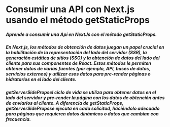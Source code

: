 # Consumir una API con Next.js usando el método getStaticProps

##### Aprende a consumir una Api en NextJs con el método getStaticProps.

##### En Next.js, los métodos de obtención de datos juegan un papel crucial en la habilitación de la representación del lado del servidor (SSR), la generación estática de sitios (SSG) y la obtención de datos del lado del cliente para sus componentes de React. Estos métodos le permiten obtener datos de varias fuentes (por ejemplo, API, bases de datos, servicios externos) y utilizar esos datos para pre-render páginas o hidratarlos en el lado del cliente.

##### getServerSidePropsel ciclo de vida se utiliza para obtener datos en el lado del servidor y pre-render la página con los datos de obtención antes de enviarlos al cliente. A diferencia de getStaticProps, getServerSidePropsse ejecuta en cada solicitud, haciéndolo adecuado para páginas que requieren datos dinámicos o datos que cambian con frecuencia.
